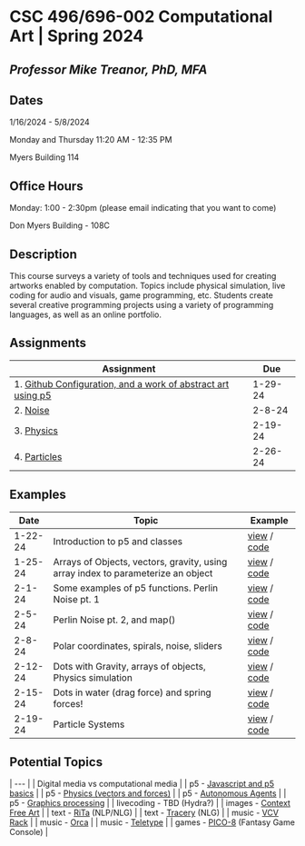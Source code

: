 # CSC 496/696-002 Computational Art | Spring 2024
## *Professor Mike Treanor, PhD, MFA*

## Dates
1/16/2024 - 5/8/2024

Monday and Thursday 11:20 AM - 12:35 PM

Myers Building 114

## Office Hours

Monday: 1:00 - 2:30pm (please email indicating that you want to come)

Don Myers Building - 108C

## Description
This course surveys a variety of tools and techniques used for creating artworks enabled by computation. Topics include physical simulation, live coding for audio and visuals, game programming, etc. Students create several creative programming projects using a variety of programming languages, as well as an online portfolio.

<!-- ![The test image](images/test.png) -->

<!-- <img src="./images/test.png" width="100"> -->

## Assignments

| Assignment | Due |
| --- | --- |
| 1. [Github Configuration, and a work of abstract art using p5](./assignments/p5-setup-abstract.html) | 1-29-24 |
| 2. [Noise](./assignments/noise.html) | 2-8-24 |
| 3. [Physics](./assignments/physics.html) | 2-19-24 |
| 4. [Particles](./assignments/particles.html) | 2-26-24 |

## Examples

| Date | Topic | Example |
| --- | --- | --- |
| 1-22-24 | Introduction to p5 and classes | [view](./examples/1-22-24) / [code](https://github.com/mtreanor/computational-art-spring2024/blob/main/examples/1-22-24/sketch.js) |
| 1-25-24 | Arrays of Objects, vectors, gravity, using array index to parameterize an object | [view](./examples/1-25-24) / [code](https://github.com/mtreanor/computational-art-spring2024/blob/main/examples/1-25-24/sketch.js) |
| 2-1-24 | Some examples of p5 functions. Perlin Noise pt. 1 | [view](./examples/2-1-24) / [code](https://github.com/mtreanor/computational-art-spring2024/blob/main/examples/2-1-24/sketch.js) |
| 2-5-24 | Perlin Noise pt. 2, and map() | [view](./examples/2-5-24) / [code](https://github.com/mtreanor/computational-art-spring2024/blob/main/examples/2-5-24/sketch.js) |
| 2-8-24 | Polar coordinates, spirals, noise, sliders | [view](./examples/2-8-24) / [code](https://github.com/mtreanor/computational-art-spring2024/blob/main/examples/2-8-24/sketch.js) |
| 2-12-24 | Dots with Gravity, arrays of objects, Physics simulation | [view](./examples/2-12-24) / [code](https://github.com/mtreanor/computational-art-spring2024/blob/main/examples/2-12-24/) |
| 2-15-24 | Dots in water (drag force) and spring forces! | [view](./examples/2-15-24) / [code](https://github.com/mtreanor/computational-art-spring2024/blob/main/examples/2-15-24/) |
| 2-19-24 | Particle Systems | [view](./examples/2-19-24) / [code](https://github.com/mtreanor/computational-art-spring2024/blob/main/examples/2-19-24/) |

## Potential Topics

| --- |
| Digital media vs computational media |
| p5 - [Javascript and p5 basics](https://p5js.org/get-started/) |
| p5 - [Physics (vectors and forces)](https://natureofcode.com/) |
| p5 - [Autonomous Agents](https://natureofcode.com/) |
| p5 - [Graphics processing](https://natureofcode.com/) |
| livecoding - TBD (Hydra?) |
| images - [Context Free Art](https://www.contextfreeart.org/) |
| text - [RiTa](https://rednoise.org/rita/) (NLP/NLG) |
| text - [Tracery](https://github.com/galaxykate/tracery) (NLG) |
| music - [VCV Rack](https://vcvrack.com/Rack) |
| music - [Orca](https://100r.co/site/orca.html) |
| music - [Teletype](https://library.vcvrack.com/monome/teletype) |
| games - [PICO-8](https://www.lexaloffle.com/pico-8.php) (Fantasy Game Console) |